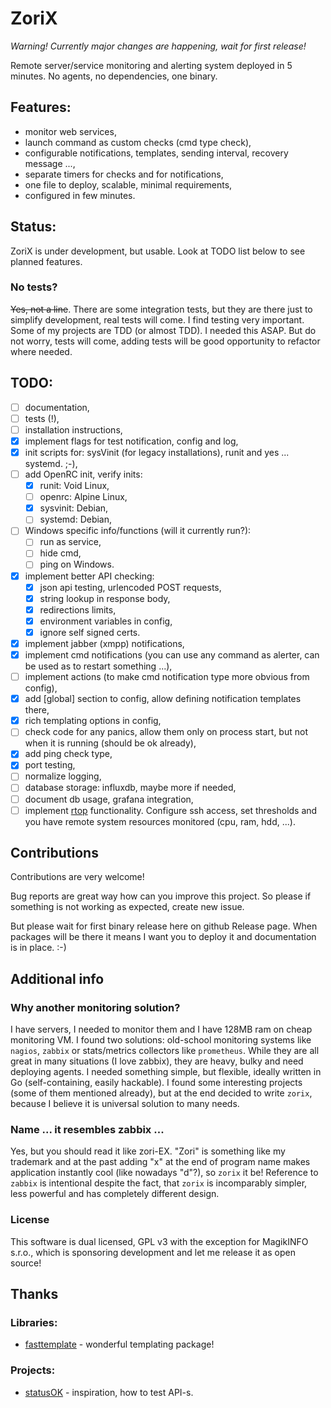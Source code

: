 # ZoriX

_Warning! Currently major changes are happening, wait for first release!_

Remote server/service monitoring and alerting system deployed in 5 minutes. 
No agents, no dependencies, one binary.

## Features:

 - monitor web services,
 - launch command as custom checks (cmd type check),
 - configurable notifications, templates, sending interval, recovery message ...,
 - separate timers for checks and for notifications,
 - one file to deploy, scalable, minimal requirements,
 - configured in few minutes.

## Status:

 ZoriX is under development, but usable. Look at TODO list below to see planned features.

### No tests?

~~Yes, not a line~~. There are some integration tests, but they are there just to simplify development, real tests will come. I find testing very important. Some of my projects are TDD (or almost TDD). I needed this ASAP.
But do not worry, tests will come, adding tests will be good opportunity to refactor where needed. 

## TODO:

- [ ] documentation,
- [ ] tests (!),
- [ ] installation instructions,
- [x] implement flags for test notification, config and log,
- [x] init scripts for: sysVinit (for legacy installations), runit and yes ... systemd. ;-),
- [ ] add OpenRC init, verify inits:
  - [x] runit: Void Linux,
  - [ ] openrc: Alpine Linux,
  - [x] sysvinit: Debian,
  - [ ] systemd: Debian,
-  [ ] Windows specific info/functions (will it currently run?):
   - [ ] run as service,
   - [ ] hide cmd,
   - [ ] ping on Windows.
- [x] implement better API checking:
   - [x] json api testing, urlencoded POST requests,
   - [x] string lookup in response body,
   - [x] redirections limits,
   - [x] environment variables in config,
   - [x] ignore self signed certs.
- [x] implement jabber (xmpp) notifications,
- [x] implement cmd notifications (you can use any command as alerter, can be used as to restart something ...),
- [ ] implement actions (to make cmd notification type more obvious from config),
- [x] add [global] section to config, allow defining notification templates there,
- [x] rich templating options in config,
- [ ] check code for any panics, allow them only on process start, but not when it is running (should be ok already),
- [x] add ping check type,
- [x] port testing,
- [ ] normalize logging,
- [ ] database storage: influxdb, maybe more if needed,
- [ ] document db usage, grafana integration,
- [ ] implement [rtop](https://github.com/rapidloop/rtop) functionality.
  Configure ssh access, set thresholds and you have remote system resources monitored (cpu, ram, hdd, ...).

## Contributions

Contributions are very welcome! 

Bug reports are great way how can you improve this project. So please if something is not working as expected, create new issue.

But please wait for first binary release here on github Release page. When packages will be there it means
I want you to deploy it and documentation is in place. :-)

## Additional info

### Why another monitoring solution?

I have servers, I needed to monitor them and I have 128MB ram on cheap monitoring VM. I found two solutions: old-school monitoring systems like `nagios`, `zabbix` or stats/metrics collectors like `prometheus`. While they are all great in many situations (I love zabbix), they are heavy, bulky and need deploying agents. I needed something simple, but flexible, ideally written in Go (self-containing, easily hackable). 
I found some interesting projects (some of them mentioned already), but at the end decided to write `zorix`, because I believe it is universal solution to many needs.

### Name ... it resembles zabbix ...

Yes, but you should read it like zori-EX. "Zori" is something like my trademark and at the past adding "x" at the end of program name makes application instantly cool (like nowadays "d"?), so `zorix` it be!
Reference to `zabbix` is intentional despite the fact, that `zorix` is incomparably simpler, less powerful and has completely different design.

### License

This software is dual licensed, GPL v3 with the exception for MagikINFO s.r.o., which is sponsoring development and let me release it as open source!

## Thanks

### Libraries:

  - [fasttemplate](https://github.com/valyala/fasttemplate) - wonderful templating package!

### Projects:

  - [statusOK](https://github.com/sanathp/statusok) - inspiration, how to test API-s.

